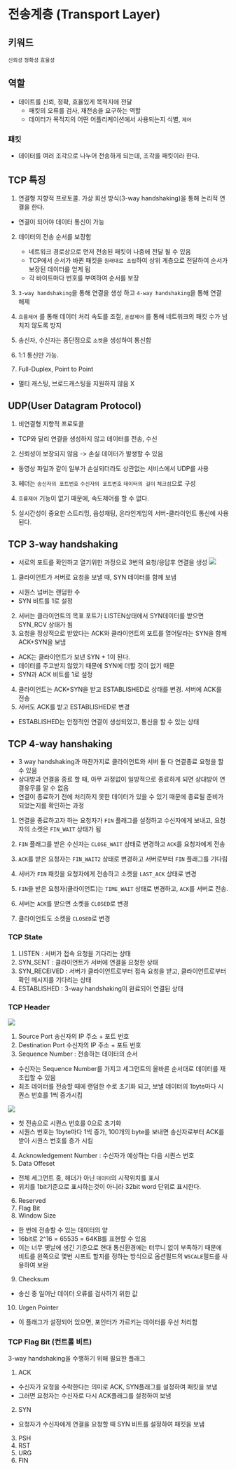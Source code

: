 # 전송계층 (Transport Layer)

## 키워드

`신뢰성` `정확성` `효울성`

## 역할

- 데이트를 신뢰, 정확, 효율있게 목적지에 전달
  - 패킷의 오류를 검사, 재전송을 요구하는 역할
  - 데이터가 목적지의 어떤 어플리케이션에서 사용되는지 식별, `제어`

### 패킷

- 데이터를 여러 조각으로 나누어 전송하게 되는데, 조각을 패킷이라 한다.

## TCP 특징

1. 연결형 지향적 프로토콜. 가상 회선 방식(3-way handshaking)을 통해 논리적 연결을 한다.

- 연결이 되어야 데이터 통신이 가능

2. 데이터의 전송 순서를 보장함

   - 네트워크 경로상으로 먼저 전송된 패킷이 나중에 전달 될 수 있음
   - TCP에서 순서가 바뀐 패킷을 `원래대로 조립`하여 상위 계층으로 전달하여 순서가 보장된 데이터를 얻게 됨
   - 각 바이트마다 번호를 부여하여 순서를 보장

3. `3-way handshaking`을 통해 연결을 생성 하고 `4-way handshaking`을 통해 연결 해제

4. `흐름제어` 를 통해 데이터 처리 속도를 조절, `혼잡제어` 를 통해 네트워크의 패킷 수가 넘치지 않도록 방지
5. 송신자, 수신자는 종단점으로 `소켓`을 생성하여 통신함
6. 1:1 통신만 가능.
7. Full-Duplex, Point to Point

- 멀티 캐스팅, 브로드캐스팅을 지원하지 않음 X

## UDP(User Datagram Protocol)

1. 비연결형 지향적 프로토콜

- TCP와 달리 연결을 생성하지 않고 데이터를 전송, 수신

2. 신뢰성이 보장되지 않음 -> 손실 데이터가 발생할 수 있음

- 동영상 파일과 같이 일부가 손실되더라도 상관없는 서비스에서 UDP를 사용

3. 헤더는 `송신자의 포트번호` `수신자의 포트번호` `데이터의 길이` `체크섬`으로 구성

4. `흐름제어` 기능이 없기 때문에, 속도제어를 할 수 없다.

5. 실시간성이 중요한 스트리밍, 음성채팅, 온라인게임의 서버-클라이언트 통신에 사용된다.

## TCP 3-way handshaking

- 서로의 포트를 확인하고 열기위한 과정으로 3번의 요청/응답후 연결을 생성
  ![](https://img1.daumcdn.net/thumb/R1280x0/?scode=mtistory2&fname=https%3A%2F%2Fblog.kakaocdn.net%2Fdn%2Fc7IA52%2FbtqNfrrcasU%2FB0UyfjyjKh1Ga6yQB3v2y0%2Fimg.jpg)

1. 클라이언트가 서버로 요청을 보낼 때, SYN 데이터를 함께 보냄

- 시퀀스 넘버는 랜덤한 수
- SYN 비트를 1로 설정

2. 서버는 클라이언트의 목표 포트가 LISTEN상태에서 SYN데이터를 받으면 SYN_RCV 상태가 됨
3. 요청을 정상적으로 받았다는 ACK와 클라이언트의 포트를 열어달라는 SYN을 함께 ACK+SYN을 보냄

- ACK는 클라이언트가 보낸 SYN + 1이 된다.
- 데이터를 주고받지 않았기 때문에 SYN에 더할 것이 없기 때문
- SYN과 ACK 비트를 1로 설정

4. 클라이언트는 ACK+SYN을 받고 ESTABLISHED로 상태를 변경. 서버에 ACK를 전송
5. 서버도 ACK를 받고 ESTABLISHED로 변경

- ESTABLISHED는 안정적인 연결이 생성되었고, 통신을 할 수 있는 상태

## TCP 4-way hanshaking

- 3 way handshaking과 마찬가지로 클라이언트와 서버 둘 다 연결종료 요청을 할 수 있음
- 상대방과 연결을 종료 할 때, 아무 과정없이 일방적으로 종료하게 되면 상대방이 연결유무를 알 수 없음
- 연결이 종료하기 전에 처리하지 못한 데이터가 있을 수 있기 때문에 종료될 준비가 되었는지를 확인하는 과정

1. 연결을 종료하고자 하는 요청자가 `FIN` 플래그를 설정하고 수신자에게 보내고, 요청자의 소켓은 `FIN_WAIT` 상태가 됨

2. `FIN` 플래그를 받은 수신자는 `CLOSE_WAIT` 상태로 변경하고 `ACK`를 요청자에게 전송
3. `ACK`를 받은 요청자는 `FIN_WAIT2` 상태로 변경하고 서버로부터 `FIN` 플래그를 기다림

4. 서버가 `FIN` 패킷을 요청자에게 전송하고 소켓을 `LAST_ACK` 상태로 변경
5. `FIN`을 받은 요청자(클라이언트)는 `TIME_WAIT` 상태로 변경하고, `ACK`를 서버로 전송.
6. 서버는 `ACK`를 받으면 소켓을 `CLOSED`로 변경
7. 클라이언트도 소켓을 `CLOSED`로 변경

### TCP State

1. LISTEN : 서버가 접속 요청을 기다리는 상태
2. SYN_SENT : 클라이언트가 서버에 연결을 요청한 상태
3. SYN_RECEIVED : 서버가 클라이언트로부터 접속 요청을 받고, 클라이언트로부터 확인 메시지를 기다리는 상태
4. ESTABLISHED : 3-way handshaking이 완료되어 연결된 상태

### TCP Header

![](https://img1.daumcdn.net/thumb/R1280x0/?scode=mtistory2&fname=https%3A%2F%2Fblog.kakaocdn.net%2Fdn%2FcIt86U%2FbtqNiVx6GmY%2FnPEo5ZZsFq71gFGqAxtvxK%2Fimg.png)

1. Source Port 송신자의 IP 주소 + 포트 번호
2. Destination Port 수신자의 IP 주소 + 포트 번호
3. Sequence Number : 전송하는 데이터의 순서

- 수신자는 Sequence Number를 가지고 세그먼트의 올바른 순서대로 데이터를 재조립할 수 있음
- 최초 데이터를 전송할 때에 랜덤한 수로 초기화 되고, 보낼 데이터의 1byte마다 시퀀스 번호를 1씩 증가시킴

![](https://evan-moon.github.io/static/4c5dc85683ae837d23500d773f219316/d9199/ack.png)

- 첫 전송으로 시퀀스 번호를 0으로 초기화
- 시퀀스 번호는 1byte마다 1씩 증가, 100개의 byte를 보내면 송신자로부터 ACK를 받아 시퀀스 번호를 증가 시킴

4. Acknowledgement Number : 수신자가 예상하는 다음 시퀀스 번호
5. Data Offeset

- 전체 세그먼트 중, 헤더가 아닌 `데이터`의 시작위치를 표시
- 위치를 1bit기준으로 표시하는것이 아니라 32bit word 단위로 표시한다.

6. Reserved
7. Flag Bit
8. Window Size

- 한 번에 전송할 수 있는 데이터의 양
- 16bit로 2^16 = 65535 = 64KB를 표현할 수 있음
- 이는 너무 옛날에 생긴 기준으로 현대 통신환경에는 터무니 없이 부족하기 때문에 비트를 왼쪽으로 몇번 시프트 할지를 정하는 방식으로 옵션필드의 `WSCALE`필드를 사용하여 보완

9. Checksum

- 송신 중 일어난 데이터 오류를 검사하기 위한 값

10. Urgen Pointer

- 이 플래그가 설정되어 있으면, 포인터가 가르키는 데이터를 우선 처리함

### TCP Flag Bit (컨트롤 비트)

3-way handshaking을 수행하기 위해 필요한 플래그

1. ACK

- 수신자가 요청을 수락한다는 의미로 ACK, SYN플래그를 설정하여 패킷을 보냄
- 그러면 요청자는 수신자로 다시 ACK플래그를 설정하여 보냄

2. SYN

- 요청자가 수신자에게 연결을 요청할 때 SYN 비트를 설정하여 패킷을 보냄

3. PSH
4. RST
5. URG
6. FIN
